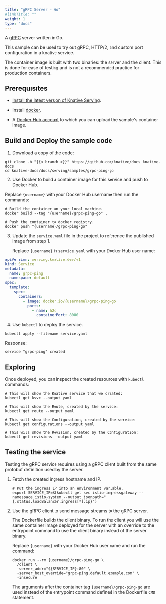 ```yaml
---
title: "gRPC Server - Go"
#linkTitle: ""
weight: 1
type: "docs"
---
```


A [gRPC](https://grpc.io) server written in Go.

This sample can be used to try out gRPC, HTTP/2, and custom port configuration
in a knative service.

The container image is built with two binaries: the server and the client. This
is done for ease of testing and is not a recommended practice for production
containers.

## Prerequisites

- [Install the latest version of Knative Serving](../../../install/README.md).

- Install [docker](https://www.docker.com/).

- A [Docker Hub account](https://hub.docker.com) to which you can upload the
  sample's container image.

## Build and Deploy the sample code

1. Download a copy of the code:

```shell
git clone -b "{{< branch >}}" https://github.com/knative/docs knative-docs
cd knative-docs/docs/serving/samples/grpc-ping-go
```

2. Use Docker to build a container image for this service and push to Docker
   Hub.

Replace `{username}` with your Docker Hub username then run the commands:

```shell
# Build the container on your local machine.
docker build --tag "{username}/grpc-ping-go" .

# Push the container to docker registry.
docker push "{username}/grpc-ping-go"
```

3. Update the `service.yaml` file in the project to reference the published
   image from step 1.

   Replace `{username}` in `service.yaml` with your Docker Hub user name:

```yaml
apiVersion: serving.knative.dev/v1
kind: Service
metadata:
  name: grpc-ping
  namespace: default
spec:
  template:
    spec:
      containers:
        - image: docker.io/{username}/grpc-ping-go
          ports:
            - name: h2c
              containerPort: 8080
```

4. Use `kubectl` to deploy the service.

```shell
kubectl apply --filename service.yaml
```

Response:

```shell
service "grpc-ping" created
```

## Exploring

Once deployed, you can inspect the created resources with `kubectl` commands:

```shell
# This will show the Knative service that we created:
kubectl get ksvc --output yaml

# This will show the Route, created by the service:
kubectl get route --output yaml

# This will show the Configuration, created by the service:
kubectl get configurations --output yaml

# This will show the Revision, created by the Configuration:
kubectl get revisions --output yaml
```

## Testing the service

Testing the gRPC service requires using a gRPC client built from the same
protobuf definition used by the server.

1. Fetch the created ingress hostname and IP.

   ```shell
   # Put the ingress IP into an environment variable.
   export SERVICE_IP=$(kubectl get svc istio-ingressgateway --namespace istio-system --output jsonpath="{.status.loadBalancer.ingress[*].ip}")
   ```

1. Use the gRPC client to send message streams to the gRPC server.

   The Dockerfile builds the client binary. To run the client you will use the
   same container image deployed for the server with an override to the
   entrypoint command to use the client binary instead of the server binary.

   Replace `{username}` with your Docker Hub user name and run the command:

   ```shell
   docker run --rm {username}/grpc-ping-go \
     /client \
     -server_addr="${SERVICE_IP}:80" \
     -server_host_override="grpc-ping.default.example.com" \
     -insecure
   ```

   The arguments after the container tag `{username}/grpc-ping-go` are used
   instead of the entrypoint command defined in the Dockerfile `CMD` statement.
